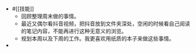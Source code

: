 - #[[技能]]
    - 回顾整理周末做的事情。
    - 最近又偶尔看抖音视频，把抖音放到文件夹深处，空闲的时候看自己阅读的笔记内容，不能再进行这种无意义的浏览。
    - 规划本周以及下周的工作。我更喜欢用纸质的本子来做这些事情。
- 
